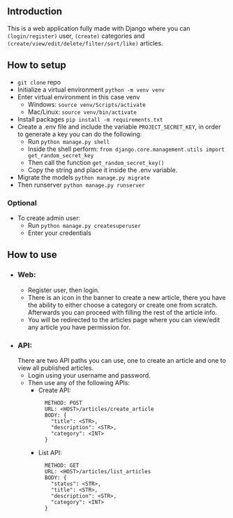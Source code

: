 ## Introduction

This is a web application fully made with Django where you can `(login/register)` user, `(create)` categories and `(create/view/edit/delete/filter/sort/like)` articles.

## How to setup

- `git clone` repo
- Initialize a virtual environment `python -m venv venv`
- Enter virtual environment in this case venv
  - Windows: `source venv/Scripts/activate`
  - Mac/Linux: `source venv/bin/activate`
- Install packages `pip install -m requirements.txt`
- Create a .env file and include the variable `PROJECT_SECRET_KEY`, in order to generate a key you can do the following:
  - Run `python manage.py shell`
  - Inside the shell perform: `from django.core.management.utils import get_random_secret_key`
  - Then call the function `get_random_secret_key()`
  - Copy the string and place it inside the .env variable.
- Migrate the models `python manage.py migrate`
- Then runserver `python manage.py runserver`

### Optional

- To create admin user:
  - Run `python manage.py createsuperuser`
  - Enter your credentials

## How to use

- ### Web:
  - Register user, then login.
  - There is an icon in the banner to create a new article, there you have the ability to either choose a category or create one from scratch. Afterwards you can proceed with filling the rest of the article info.
  - You will be redirected to the articles page where you can view/edit any article you have permission for.
- ### API:
  There are two API paths you can use, one to create an article and one to view all published articles.
  - Login using your username and password.
  - Then use any of the following APIs:
    - Create API:
      ```
        METHOD: POST
        URL: <HOST>/articles/create_article
        BODY: {
          "title": <STR>,
          "description": <STR>,
          "category": <INT>
        }
      ```
    - List API:
      ```
        METHOD: GET
        URL: <HOST>/articles/list_articles
        BODY: {
          "status": <STR>,
          "title": <STR>,
          "description": <STR>,
          "category": <INT>
        }
      ```
